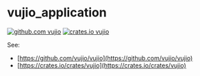 # vujio_application

[![github.com vujio](https://img.shields.io/badge/github-vujio-informational?style=flat-square&logo=github)](https://crates.io/crates/vujio)
[![crates.io vujio](https://img.shields.io/crates/v/vujio.svg?style=flat-square&logo=rust)](https://crates.io/crates/vujio)

See:
- [https://github.com/vujio/vujio](https://github.com/vujio/vujio)
- [https://crates.io/crates/vujio](https://crates.io/crates/vujio)